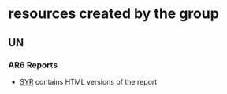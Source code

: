 # resources created by the group

## UN

### AR6 Reports

* [SYR](https://github.com/petermr/amiclimate/tree/main/test/resources/ipcc/cleaned_content/syr/longer-report) contains HTML versions of the report



